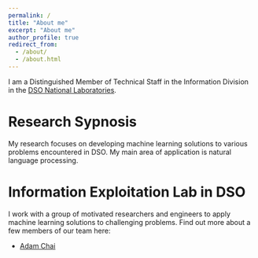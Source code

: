 ```yaml
---
permalink: /
title: "About me"
excerpt: "About me"
author_profile: true
redirect_from: 
  - /about/
  - /about.html
---
```


I am a Distinguished Member of Technical Staff in the Information Division in the [DSO National Laboratories](https://www.dso.org.sg/). 

Research Sypnosis
======
My research focuses on developing machine learning solutions to various problems encountered in DSO. My main area of application is natural language processing.  

Information Exploitation Lab in DSO
======
I work with a group of motivated researchers and engineers to apply machine learning solutions to challenging problems. Find out more about a few members of our team here:

- [Adam Chai](https://sites.google.com/site/kianmingachai/)


